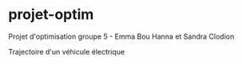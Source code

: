 # projet-optim
Projet d'optimisation groupe 5 - Emma Bou Hanna et Sandra Clodion

Trajectoire d'un véhicule électrique
